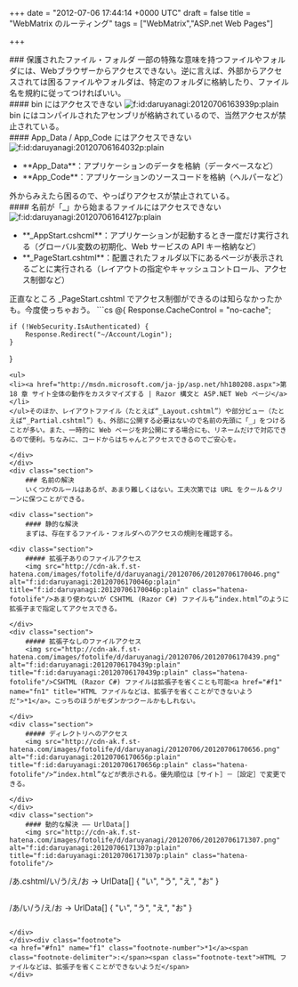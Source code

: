 
+++
date = "2012-07-06 17:44:14 +0000 UTC"
draft = false
title = "WebMatrix のルーティング"
tags = ["WebMatrix","ASP.net Web Pages"]

+++
<div class="section">
    ### 保護されたファイル・フォルダ
    一部の特殊な意味を持つファイルやフォルダには、Webブラウザーからアクセスできない。逆に言えば、外部からアクセスされては困るファイルやフォルダは、特定のフォルダに格納したり、ファイル名を規約に従ってつければいい。

<div class="section">
    #### bin にはアクセスできない
    <img src="http://cdn-ak.f.st-hatena.com/images/fotolife/d/daruyanagi/20120706/20120706163939.png" alt="f:id:daruyanagi:20120706163939p:plain" title="f:id:daruyanagi:20120706163939p:plain" class="hatena-fotolife"/>bin にはコンパイルされたアセンブリが格納されているので、当然アクセスが禁止されている。

</div>
<div class="section">
    #### App_Data / App_Code にはアクセスできない
    <img src="http://cdn-ak.f.st-hatena.com/images/fotolife/d/daruyanagi/20120706/20120706164032.png" alt="f:id:daruyanagi:20120706164032p:plain" title="f:id:daruyanagi:20120706164032p:plain" class="hatena-fotolife"/>

<ul>
<li>**App_Data**：アプリケーションのデータを格納（データベースなど）</li>
<li>**App_Code**：アプリケーションのソースコードを格納（ヘルパーなど）</li>
</ul>外からみえたら困るので、やっぱりアクセスが禁止されている。

</div>
<div class="section">
    #### 名前が「_」から始まるファイルにはアクセスできない
    <img src="http://cdn-ak.f.st-hatena.com/images/fotolife/d/daruyanagi/20120706/20120706164127.png" alt="f:id:daruyanagi:20120706164127p:plain" title="f:id:daruyanagi:20120706164127p:plain" class="hatena-fotolife"/>

<ul>
<li>**_AppStart.cshcml**：アプリケーションが起動するとき一度だけ実行される（グローバル変数の初期化、Web サービスの API キー格納など）</li>
<li>**_PageStart.cshtml**：配置されたフォルダ以下にあるページが表示されるごとに実行される（レイアウトの指定やキャッシュコントロール、アクセス制御など）</li>
</ul>正直なところ _PageStart.cshtml でアクセス制御ができるのは知らなかったかも。今度使っちゃおう。
```cs
@{
    Response.CacheControl = "no-cache";
 
    if (!WebSecurity.IsAuthenticated) {
        Response.Redirect("~/Account/Login");
    }
}

```
<ul>
<li><a href="http://msdn.microsoft.com/ja-jp/asp.net/hh180208.aspx">第 18 章 サイト全体の動作をカスタマイズする | Razor 構文と ASP.NET Web ページ</a></li>
</ul>そのほか、レイアウトファイル（たとえば“_Layout.cshtml”）や部分ビュー（たとえば“_Partial.cshtml”）も、外部に公開する必要はないので名前の先頭に「_」をつけることが多い。また、一時的に Web ページを非公開にする場合にも、リネームだけで対応できるので便利。ちなみに、コードからはちゃんとアクセスできるのでご安心を。

</div>
</div>
<div class="section">
    ### 名前の解決
    いくつかのルールはあるが、あまり難しくはない。工夫次第では URL をクール＆クリーンに保つことができる。

<div class="section">
    #### 静的な解決
    まずは、存在するファイル・フォルダへのアクセスの規則を確認する。

<div class="section">
    ##### 拡張子ありのファイルアクセス
    <img src="http://cdn-ak.f.st-hatena.com/images/fotolife/d/daruyanagi/20120706/20120706170046.png" alt="f:id:daruyanagi:20120706170046p:plain" title="f:id:daruyanagi:20120706170046p:plain" class="hatena-fotolife"/>あまり使わないが CSHTML (Razor C#) ファイルも“index.html”のように拡張子まで指定してアクセスできる。

</div>
<div class="section">
    ##### 拡張子なしのファイルアクセス
    <img src="http://cdn-ak.f.st-hatena.com/images/fotolife/d/daruyanagi/20120706/20120706170439.png" alt="f:id:daruyanagi:20120706170439p:plain" title="f:id:daruyanagi:20120706170439p:plain" class="hatena-fotolife"/>CSHTML (Razor C#) ファイルは拡張子を省くことも可能<a href="#f1" name="fn1" title="HTML ファイルなどは、拡張子を省くことができないようだ">*1</a>。こっちのほうがモダンかつクールかもしれない。

</div>
<div class="section">
    ##### ディレクトリへのアクセス
    <img src="http://cdn-ak.f.st-hatena.com/images/fotolife/d/daruyanagi/20120706/20120706170656.png" alt="f:id:daruyanagi:20120706170656p:plain" title="f:id:daruyanagi:20120706170656p:plain" class="hatena-fotolife"/>“index.html”などが表示される。優先順位は［サイト］－［設定］で変更できる。

</div>
</div>
<div class="section">
    #### 動的な解決 ―― UrlData[]
    <img src="http://cdn-ak.f.st-hatena.com/images/fotolife/d/daruyanagi/20120706/20120706171307.png" alt="f:id:daruyanagi:20120706171307p:plain" title="f:id:daruyanagi:20120706171307p:plain" class="hatena-fotolife"/>
```
/あ.cshtml/い/う/え/お
→ UrlData[] { "い", "う", "え", "お" }
```の「あ.cshtml」以降のパラメータを、 UrlDate[] 配列で受け取ることができる。<img src="http://cdn-ak.f.st-hatena.com/images/fotolife/d/daruyanagi/20120706/20120706171708.png" alt="f:id:daruyanagi:20120706171708p:plain" title="f:id:daruyanagi:20120706171708p:plain" class="hatena-fotolife"/>さらに、「お.cshtml」をリネームして「/あ/い/う/え/お.cshtml」による名前解決を無効にすれば、「あ.cshtml」の拡張子を省略することも可能。つまり、
```
/あ/い/う/え/お
→ UrlData[] { "い", "う", "え", "お" }
```が得られる。これを利用すれば、 WebMatrix でも URL を動的に扱える。ちなみに、クエリ文字列（ /?foo=bar&amp;hoge=hauhau など）は Request.QueryString で受け取ることができる。

</div>
</div><div class="footnote">
<a href="#fn1" name="f1" class="footnote-number">*1</a><span class="footnote-delimiter">:</span><span class="footnote-text">HTML ファイルなどは、拡張子を省くことができないようだ</span>
</div>

